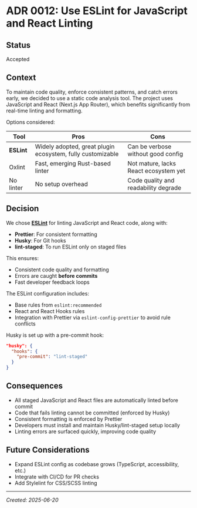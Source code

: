 # ADR 0012: Use ESLint for JavaScript and React Linting

## Status

Accepted

## Context

To maintain code quality, enforce consistent patterns, and catch errors early, we decided to use a static code analysis tool. The project uses JavaScript and React (Next.js App Router), which benefits significantly from real-time linting and formatting.

Options considered:

| Tool       | Pros                                                       | Cons                                  |
| ---------- | ---------------------------------------------------------- | ------------------------------------- |
| **ESLint** | Widely adopted, great plugin ecosystem, fully customizable | Can be verbose without good config    |
| Oxlint     | Fast, emerging Rust-based linter                           | Not mature, lacks React ecosystem yet |
| No linter  | No setup overhead                                          | Code quality and readability degrade  |

## Decision

We chose **[ESLint](https://eslint.org/)** for linting JavaScript and React code, along with:

- **Prettier**: For consistent formatting
- **Husky**: For Git hooks
- **lint-staged**: To run ESLint only on staged files

This ensures:

- Consistent code quality and formatting
- Errors are caught **before commits**
- Fast developer feedback loops

The ESLint configuration includes:

- Base rules from `eslint:recommended`
- React and React Hooks rules
- Integration with Prettier via `eslint-config-prettier` to avoid rule conflicts

Husky is set up with a pre-commit hook:

```json
"husky": {
  "hooks": {
    "pre-commit": "lint-staged"
  }
}
```

## Consequences

- All staged JavaScript and React files are automatically linted before commit
- Code that fails linting cannot be committed (enforced by Husky)
- Consistent formatting is enforced by Prettier
- Developers must install and maintain Husky/lint-staged setup locally
- Linting errors are surfaced quickly, improving code quality

## Future Considerations

- Expand ESLint config as codebase grows (TypeScript, accessibility, etc.)
- Integrate with CI/CD for PR checks
- Add Stylelint for CSS/SCSS linting

---

_Created: 2025-06-20_
